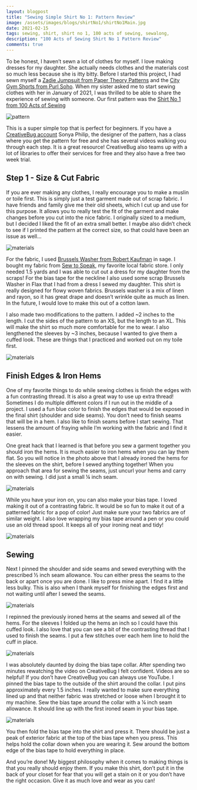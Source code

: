 ```yaml
---
layout: blogpost
title: "Sewing Simple Shirt No 1: Pattern Review"
image: /assets/images/blogs/shirtNo1/shirtNo1Main.jpg
date: 2021-02-15
tags: sewing, shirt, shirt no 1, 100 acts of sewing, sewalong, 
description: "100 Acts of Sewing Shirt No 1 Pattern Review"
comments: true
---
```

To be honest, I haven’t sewn a lot of clothes for myself. I love making dresses for my daughter. She actually needs clothes and the materials cost so much less because she is itty bitty. Before I started this project, I had sewn myself a [Zadie Jumpsuit from Paper Theory Patterns](https://papertheorypatterns.com/products/zadie-jumpsuit-pdf-pattern) and the [City Gym Shorts from Purl Soho](https://www.purlsoho.com/create/2014/07/24/corinnes-thread-city-gym-shorts-for-all-ages/). When my sister asked me to start sewing clothes with her in January of 2021, I was thrilled to be able to share the experience of sewing with someone. Our first pattern was the [Shirt No 1 from 100 Acts of Sewing](https://shop.100actsofsewing.com/products/100-acts-of-sewing-shirt-no-1-sewing-pattern
)

![pattern](/assets/images/blogs/shirtNo1/onBricks.jpg)

This is a super simple top that is perfect for beginners. If you have a [CreativeBug account](www.creativebug.com) Sonya Philip, the designer of the pattern, has a class where you get the pattern for free and she has several videos walking you through each step. It is a great resource! CreativeBug also teams up with a lot of libraries to offer their services for free and they also have a free two week trial.

## Step 1 - Size & Cut Fabric

If you are ever making any clothes, I really encourage you to make a muslin or toile first. This is simply just a test garment made out of scrap fabric. I have friends and family give me their old sheets, which I cut up and use for this purpose. It allows you to really test the fit of the garment and make changes before you cut into the nice fabric. I originally sized to a medium, but I decided I liked the fit of an extra small better. I maybe also didn’t check to see if I printed the pattern at the correct size, so that could have been an issue as well… 

![materials](/assets/images/blogs/shirtNo1/cutFabric.jpg)

For the fabric, I used [Brussels Washer from Robert Kaufman](https://sewtospeakshoppe.com/search?type=product&options%5Bprefix%5D=last&q=brussels+washer) in sage. I bought my fabric from [Sew to Speak](www.sewtospeakshoppe.com), my favorite local fabric store. I only needed 1.5 yards and I was able to cut out a dress for my daughter from the scraps! For the bias tape for the neckline I also used some scrap Brussels Washer in Flax that I had from a dress I sewed my daughter. This shirt is really designed for flowy woven fabrics. Brussels washer is a mix of linen and rayon, so it has great drape and doesn’t wrinkle quite as much as linen. In the future, I would love to make this out of a cotton lawn.

I also made two modifications to the pattern. I added ~2 inches to the length. I cut the sides of the pattern to an XS, but the length to an XL. This will make the shirt so much more comfortable for me to wear. I also lengthened the sleeves by ~3 inches, because I wanted to give them a cuffed look. These are things that I practiced and worked out on my toile first.

![materials](/assets/images/blogs/shirtNo1/finishedEdges.jpg)

## Finish Edges & Iron Hems

One of my favorite things to do while sewing clothes is finish the edges with a fun contrasting thread. It is also a great way to use up extra thread! Sometimes I do multiple different colors if I run out in the middle of a project. I used a fun blue color to finish the edges that would be exposed in the final shirt (shoulder and side seams). You don’t need to finish seams that will be in a hem. I also like to finish seams before I start sewing. That lessens the amount of fraying while I’m working with the fabric and I find it easier.

One great hack that I learned is that before you sew a garment together you should iron the hems. It is much easier to iron hems when you can lay them flat. So you will notice in the photo above that I already ironed the hems for the sleeves on the shirt, before I sewed anything together! When you approach that area for sewing the seams, just uncurl your hems and carry on with sewing. I did just a small ¼ inch seam.

![materials](/assets/images/blogs/shirtNo1/biasTape.jpg)

While you have your iron on, you can also make your bias tape. I loved making it out of a contrasting fabric. It would be so fun to make it out of a patterned fabric for a pop of color! Just make sure your two fabrics are of similar weight. I also love wrapping my bias tape around a pen or you could use an old thread spool. It keeps all of your ironing neat and tidy!

![materials](/assets/images/blogs/shirtNo1/pinnedEdges.jpg)

## Sewing 

Next I pinned the shoulder and side seams and sewed everything with the prescribed ½ inch seam allowance. You can either press the seams to the back or apart once you are done. I like to press mine apart. I find it a little less bulky. This is also when I thank myself for finishing the edges first and not waiting until after I sewed the seams.

![materials](/assets/images/blogs/shirtNo1/sleeveClose.jpg)

I repinned the previously ironed hems at the seams and sewed all of the hems. For the sleeves I folded up the hems an inch so I could have this cuffed look. I also love that you can see a bit of the contrasting thread that I used to finish the seams. I put a few stitches over each hem line to hold the cuff in place.

![materials](/assets/images/blogs/shirtNo1/pinnedCollar.jpg)

I was absolutely daunted by doing the bias tape collar. After spending two minutes rewatching the video on CreativeBug I felt confident. Videos are so helpful! If you don’t have CreativeBug you can always use YouTube. I pinned the bias tape to the outside of the shirt around the collar. I put pins approximately every 1.5 inches. I really wanted to make sure everything lined up and that neither fabric was stretched or loose when I brought it to my machine. Sew the bias tape around the collar with a ¼ inch seam allowance. It should line up with the first ironed seam in your bias tape. 

![materials](/assets/images/blogs/shirtNo1/collar.jpg)

You then fold the bias tape into the shirt and press it. There should be just a peak of exterior fabric at the top of the bias tape when you press. This helps hold the collar down when you are wearing it. Sew around the bottom edge of the bias tape to hold everything in place.

And you’re done! My biggest philosophy when it comes to making things is that you really should enjoy them. If you make this shirt, don’t put it in the back of your closet for fear that you will get a stain on it or you don’t have the right occasion. Give it as much love and wear as you can!
